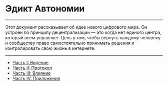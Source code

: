 # Эдикт Автономии

---

Этот документ рассказывает об идее нового цифрового мира. Он устроен по принципу децентрализации — это когда нет единого центра, который всем управляет. Цель в том, чтобы вернуть каждому человеку и сообществу право самостоятельно принимать решения и контролировать свою жизнь в интернете.

---

- [Часть I: Видение](./01_vision.md)
- [Часть II: Протокол](./02_protocol.md)
- [Часть III: Влияние](./03_impact.md)
- [Часть IV: Приложения](./04_appendices.md)